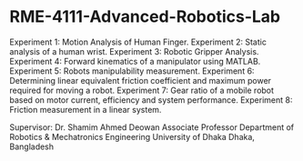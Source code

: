 # RME-4111-Advanced-Robotics-Lab


Experiment 1: Motion Analysis of Human Finger.
Experiment 2: Static analysis of a human wrist.
Experiment 3: Robotic Gripper Analysis.
Experiment 4: Forward kinematics of a manipulator using MATLAB.
Experiment 5: Robots manipulability measurement.
Experiment 6: Determining linear equivalent friction coefficient and maximum power required for moving a robot.
Experiment 7: Gear ratio of a mobile robot based on motor current, efficiency and system performance.
Experiment 8: Friction measurement in a linear system.



Supervisor:
Dr. Shamim Ahmed Deowan
Associate Professor
Department of Robotics & Mechatronics Engineering
University of Dhaka
Dhaka, Bangladesh
